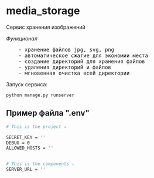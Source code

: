 # media_storage
Сервис хранения изображений <br/>

*Функционал*
<pre>
    - хранение файлов jpg, svg, png
    - автоматическое сжатие для экономии места
    - создание директорий для хранения файлов
    - удаления директорий и файлов
    - мгновенная очистка всей директории
</pre>

Запуск сервиса:
    
    python manage.py runserver

## Пример файла ".env"

```bash
# This is the project ↓

SECRET_KEY = ''
DEBUG = 0
ALLOWED_HOSTS = ''


# This is the components ↓
SERVER_URL = ''
